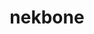 ---
title: "nekbone"
layout: cache
categories: [package, develop]
meta: {"versions": ["17.0"], "compilers": ["gcc@=11.4.0"], "oss": ["ubuntu22.04"], "platforms": ["linux"], "targets": ["x86_64_v3"], "stacks": ["e4s", "root"], "num_specs": 1, "num_specs_by_stack": {"root": 1, "e4s": 1}}
spec_details: [{"hash": "t2f4nzumj7zjnd5mkp6mahohe7mlzr2h", "compiler": "gcc@=11.4.0", "versions": ["17.0"], "os": "ubuntu22.04", "platform": "linux", "target": "x86_64_v3", "variants": ["build_system=generic", "+mpi"], "stacks": ["root", "e4s"], "size": "-", "tarball": "https://binaries.spack.io/develop/build_cache/linux-ubuntu22.04-x86_64_v3/gcc-11.4.0/nekbone-17.0/linux-ubuntu22.04-x86_64_v3-gcc-11.4.0-nekbone-17.0-t2f4nzumj7zjnd5mkp6mahohe7mlzr2h.spack"}]
---
